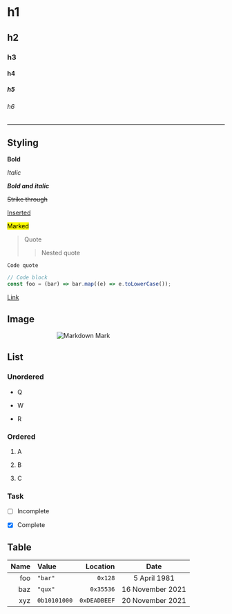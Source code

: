 <!--
---
title: Markdown
description: Markdown example
date: '2021-06-09'
---
-->

# h1

## h2

### h3

#### h4

##### h5

###### h6

---

## Styling

**Bold**

*Italic*

***Bold and italic***

~~Strike through~~

<ins>Inserted</ins>

<mark>Marked</mark>

> Quote
>> Nested quote

`Code quote`

```javascript
// Code block
const foo = (bar) => bar.map((e) => e.toLowerCase());
```

[Link](#)

## Image

<style>img { display: block; margin: 0 auto; max-width: 275px !important; }</style>

![Markdown Mark](markdown-mark.png)

## List

### Unordered

- Q

- W

- R

### Ordered

1. A

2. B

3. C

### Task

- [ ] Incomplete

- [x] Complete

## Table

Name | Value | Location | Date
--: | :-- | --: | :-:
foo | `"bar"` | `0x128` | 5 April 1981
baz | `"qux"` | `0x35536` | 16 November 2021
xyz | `0b10101000` | `0xDEADBEEF` | 20 November 2021
